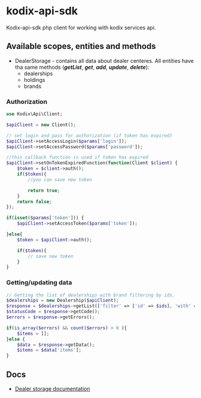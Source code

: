 # kodix-api-sdk
Kodix-api-sdk php client for working with kodix services api.

## Available scopes, entities and methods
  * DealerStorage - contains all data about dealer centeres. All entities have tha same methods (***getList***, ***get***, ***add***, ***update***, ***delete***):
    * dealerships
    * holdings
    * brands
  
### Authorization 
```php
use Kodix\Api\Client;

$apiClient = new Client();

// set login and pass for authorization (if token has expired)
$apiClient->setAccessLogin($params['login']);
$apiClient->setAccessPassword($params['password']);

//this callback function is used if token has expired
$apiClient->setOnTokenExpiredFunction(function(Client $client) {
    $token = $client->auth();
    if($token){
        //you can save new token

        return true;
    }
    return false;
});

if(isset($params['token'])) {
    $apiClient->setAccessToken($params['token']);

}else{
    $token = $apiClient->auth();

    if($token){
        // save new token
    }
}
```

### Getting/updating data
```php
// Getting the list of dealerships with brand filtering by ids.
$dealerships = new Dealership($apiClient);
$response = $dealerships->getList(['filter' => ['id' => $ids], 'with' => ['brand']]);
$statusCode = $response->getCode();
$errors = $response->getErrors();

if(is_array($errors) && count($errors) > 0 ){
    $items = [];
}else {
    $data = $response->getData();
    $items = $data['items'];
}

```

## Docs
* [Dealer storage documentation](https://kodixauto.atlassian.net/wiki/spaces/DIG/pages/188547201/Dealer.Storage)

